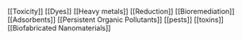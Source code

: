 [[Toxicity]]
[[Dyes]]
[[Heavy metals]]
[[Reduction]]
[[Bioremediation]]
[[Adsorbents]]
[[Persistent Organic Pollutants]]
[[pests]]
[[toxins]]
[[Biofabricated Nanomaterials]]
